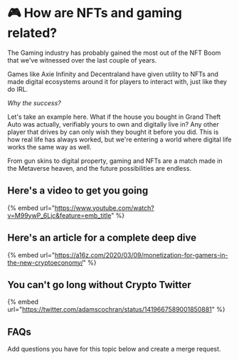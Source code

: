 # 🎮 How are NFTs and gaming related?

The Gaming industry has probably gained the most out of the NFT Boom that we've witnessed over the last couple of years.

Games like Axie Infinity and Decentraland have given utility to NFTs and made digital ecosystems around it for players to interact with, just like they do IRL.

*Why the success?*

Let's take an example here. What if the house you bought in Grand Theft Auto was actually, verifiably yours to own and digitally live in? Any other player that drives by can only wish they bought it before you did. This is how real life has always worked, but we're entering a world where digital life works the same way as well.

From gun skins to digital property, gaming and NFTs are a match made in the Metaverse heaven, and the future possibilities are endless.

## Here's a video to get you going

{% embed url="https://www.youtube.com/watch?v=M99ywP_6Ljc&feature=emb_title" %}

## Here's an article for a complete deep dive

{% embed url="https://a16z.com/2020/03/09/monetization-for-gamers-in-the-new-cryptoeconomy/" %}

## You can't go long without Crypto Twitter

{% embed url="https://twitter.com/adamscochran/status/1419667589001850881" %}

## FAQs

Add questions you have for this topic below and create a merge request.
